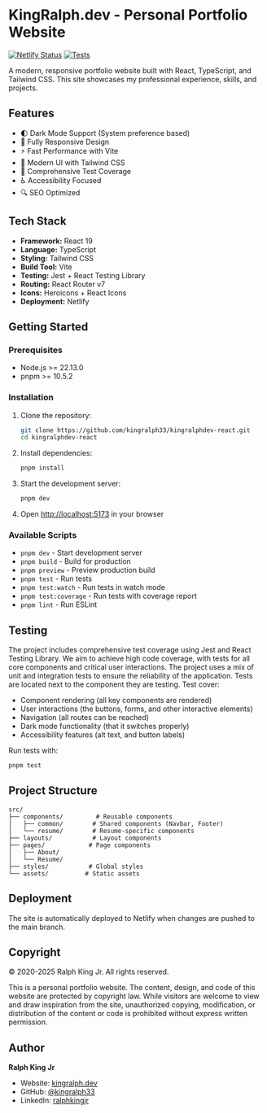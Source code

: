 # KingRalph.dev - Personal Portfolio Website

[![Netlify Status](https://api.netlify.com/api/v1/badges/986f586a-2b5f-45d3-ab7d-7876363a41a6/deploy-status)](https://app.netlify.com/sites/mystifying-easley-c1f16f/deploys)
[![Tests](https://github.com/kingralph33/kingralphdev-react/actions/workflows/test/badge.svg)](https://github.com/kingralph33/kingralphdev-react/actions/workflows/test)

A modern, responsive portfolio website built with React, TypeScript, and Tailwind CSS. This site showcases my professional experience, skills, and projects.

## Features

- 🌓 Dark Mode Support (System preference based)
- 📱 Fully Responsive Design
- ⚡ Fast Performance with Vite
- 🎨 Modern UI with Tailwind CSS
- 🧪 Comprehensive Test Coverage
- ♿ Accessibility Focused
- 🔍 SEO Optimized

## Tech Stack

- **Framework:** React 19
- **Language:** TypeScript
- **Styling:** Tailwind CSS
- **Build Tool:** Vite
- **Testing:** Jest + React Testing Library
- **Routing:** React Router v7
- **Icons:** Heroicons + React Icons
- **Deployment:** Netlify

## Getting Started

### Prerequisites

- Node.js >= 22.13.0
- pnpm >= 10.5.2

### Installation

1. Clone the repository:

   ```bash
   git clone https://github.com/kingralph33/kingralphdev-react.git
   cd kingralphdev-react
   ```

2. Install dependencies:

   ```bash
   pnpm install
   ```

3. Start the development server:

   ```bash
   pnpm dev
   ```

4. Open [http://localhost:5173](http://localhost:5173) in your browser

### Available Scripts

- `pnpm dev` - Start development server
- `pnpm build` - Build for production
- `pnpm preview` - Preview production build
- `pnpm test` - Run tests
- `pnpm test:watch` - Run tests in watch mode
- `pnpm test:coverage` - Run tests with coverage report
- `pnpm lint` - Run ESLint

## Testing

The project includes comprehensive test coverage using Jest and React Testing Library. We aim to achieve high code coverage, with tests for all core components and critical user interactions. The project uses a mix of unit and integration tests to ensure the reliability of the application. Tests are located next to the component they are testing. Test cover:

- Component rendering (all key components are rendered)
- User interactions (the buttons, forms, and other interactive elements)
- Navigation (all routes can be reached)
- Dark mode functionality (that it switches properly)
- Accessibility features (alt text, and button labels)

Run tests with:

```bash
pnpm test
```

## Project Structure

```
src/
├── components/         # Reusable components
│   ├── common/        # Shared components (Navbar, Footer)
│   └── resume/        # Resume-specific components
├── layouts/           # Layout components
├── pages/            # Page components
│   ├── About/
│   └── Resume/
├── styles/           # Global styles
└── assets/          # Static assets
```

## Deployment

The site is automatically deployed to Netlify when changes are pushed to the main branch.

## Copyright

© 2020-2025 Ralph King Jr. All rights reserved.

This is a personal portfolio website. The content, design, and code of this website are protected by copyright law. While visitors are welcome to view and draw inspiration from the site, unauthorized copying, modification, or distribution of the content or code is prohibited without express written permission.

## Author

**Ralph King Jr**

- Website: [kingralph.dev](https://kingralph.dev)
- GitHub: [@kingralph33](https://github.com/kingralph33)
- LinkedIn: [ralphkingjr](https://www.linkedin.com/in/ralphkingjr/)

